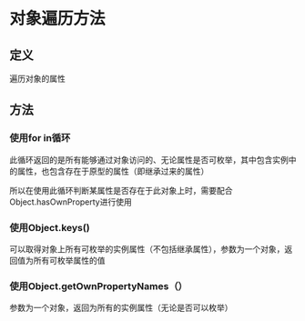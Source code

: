 # 对象遍历方法

## 定义

遍历对象的属性

## 方法

### 使用for in循环

此循环返回的是所有能够通过对象访问的、无论属性是否可枚举，其中包含实例中的属性，也包含存在于原型的属性（即继承过来的属性）

所以在使用此循环判断某属性是否存在于此对象上时，需要配合Object.hasOwnProperty进行使用

### 使用Object.keys()

可以取得对象上所有可枚举的实例属性（不包括继承属性），参数为一个对象，返回值为所有可枚举属性的值

### 使用Object.getOwnPropertyNames（）

参数为一个对象，返回为所有的实例属性（无论是否可以枚举）

